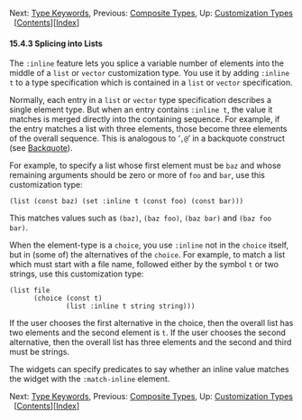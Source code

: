 <!-- This is the GNU Emacs Lisp Reference Manual
corresponding to Emacs version 27.2.

Copyright (C) 1990-1996, 1998-2021 Free Software Foundation,
Inc.

Permission is granted to copy, distribute and/or modify this document
under the terms of the GNU Free Documentation License, Version 1.3 or
any later version published by the Free Software Foundation; with the
Invariant Sections being "GNU General Public License," with the
Front-Cover Texts being "A GNU Manual," and with the Back-Cover
Texts as in (a) below.  A copy of the license is included in the
section entitled "GNU Free Documentation License."

(a) The FSF's Back-Cover Text is: "You have the freedom to copy and
modify this GNU manual.  Buying copies from the FSF supports it in
developing GNU and promoting software freedom." -->

<!-- Created by GNU Texinfo 6.7, http://www.gnu.org/software/texinfo/ -->

Next: [Type Keywords](Type-Keywords.html), Previous: [Composite Types](Composite-Types.html), Up: [Customization Types](Customization-Types.html)   \[[Contents](index.html#SEC_Contents "Table of contents")]\[[Index](Index.html "Index")]

#### 15.4.3 Splicing into Lists

The `:inline` feature lets you splice a variable number of elements into the middle of a `list` or `vector` customization type. You use it by adding `:inline t` to a type specification which is contained in a `list` or `vector` specification.

Normally, each entry in a `list` or `vector` type specification describes a single element type. But when an entry contains `:inline t`, the value it matches is merged directly into the containing sequence. For example, if the entry matches a list with three elements, those become three elements of the overall sequence. This is analogous to ‘`,@`’ in a backquote construct (see [Backquote](Backquote.html)).

For example, to specify a list whose first element must be `baz` and whose remaining arguments should be zero or more of `foo` and `bar`, use this customization type:

    (list (const baz) (set :inline t (const foo) (const bar)))

This matches values such as `(baz)`, `(baz foo)`, `(baz bar)` and `(baz foo bar)`.

When the element-type is a `choice`, you use `:inline` not in the `choice` itself, but in (some of) the alternatives of the `choice`. For example, to match a list which must start with a file name, followed either by the symbol `t` or two strings, use this customization type:

    (list file
          (choice (const t)
                  (list :inline t string string)))

If the user chooses the first alternative in the choice, then the overall list has two elements and the second element is `t`. If the user chooses the second alternative, then the overall list has three elements and the second and third must be strings.

The widgets can specify predicates to say whether an inline value matches the widget with the `:match-inline` element.

Next: [Type Keywords](Type-Keywords.html), Previous: [Composite Types](Composite-Types.html), Up: [Customization Types](Customization-Types.html)   \[[Contents](index.html#SEC_Contents "Table of contents")]\[[Index](Index.html "Index")]
